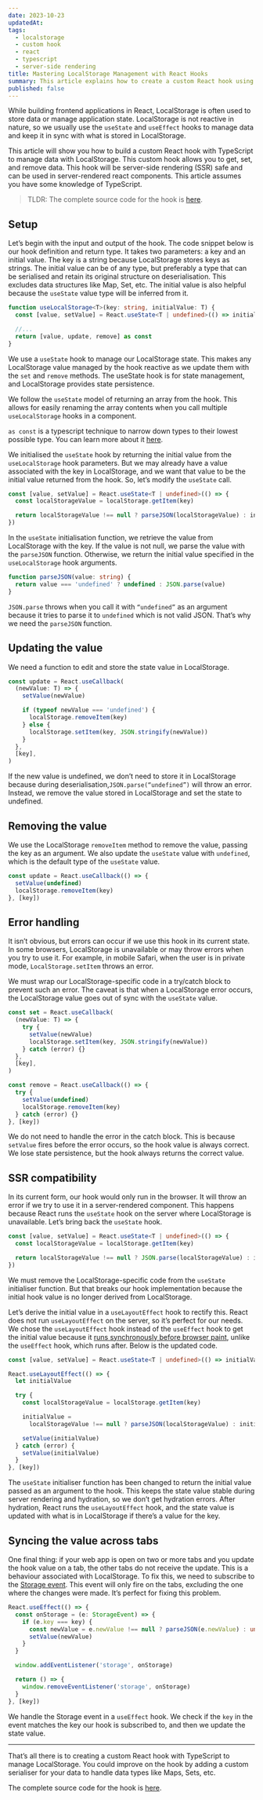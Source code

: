```yaml
---
date: 2023-10-23
updatedAt:
tags:
  - localstorage
  - custom hook
  - react
  - typescript
  - server-side rendering
title: Mastering LocalStorage Management with React Hooks
summary: This article explains how to create a custom React hook using TypeScript to manage data with LocalStorage in frontend applications.
published: false
---
```


While building frontend applications in React, LocalStorage is often used to store data or manage application state. LocalStorage is not reactive in nature, so we usually use the `useState` and `useEffect` hooks to manage data and keep it in sync with what is stored in LocalStorage.

This article will show you how to build a custom React hook with TypeScript to manage data with LocalStorage. This custom hook allows you to get, set, and remove data. This hook will be server-side rendering (SSR) safe and can be used in server-rendered react components. This article assumes you have some knowledge of TypeScript.

> TLDR: The complete source code for the hook is [here](https://gist.github.com/ekrresa/6d155c2702e73a86ba38d82a75ca9aa3).

## Setup

Let’s begin with the input and output of the hook. The code snippet below is our hook definition and return type. It takes two parameters: a key and an initial value. The key is a string because LocalStorage stores keys as strings. The initial value can be of any type, but preferably a type that can be serialised and retain its original structure on deserialisation. This excludes data structures like Map, Set, etc. The initial value is also helpful because the `useState` value type will be inferred from it.

```ts
function useLocalStorage<T>(key: string, initialValue: T) {
  const [value, setValue] = React.useState<T | undefined>(() => initialValue)

  //...
  return [value, update, remove] as const
}
```

We use a `useState` hook to manage our LocalStorage state. This makes any LocalStorage value managed by the hook reactive as we update them with the `set` and `remove` methods. The useState hook is for state management, and LocalStorage provides state persistence.

We follow the `useState` model of returning an array from the hook. This allows for easily renaming the array contents when you call multiple `useLocalStorage` hooks in a component.

`as const` is a typescript technique to narrow down types to their lowest possible type. You can learn more about it [here](https://www.typescriptlang.org/docs/handbook/release-notes/typescript-3-4.html#const-assertions).

We initialised the `useState` hook by returning the initial value from the `useLocalStorage` hook parameters. But we may already have a value associated with the key in LocalStorage, and we want that value to be the initial value returned from the hook. So, let’s modify the `useState` call.

```ts
const [value, setValue] = React.useState<T | undefined>(() => {
  const localStorageValue = localStorage.getItem(key)

  return localStorageValue !== null ? parseJSON(localStorageValue) : initialValue
})
```

In the `useState` initialisation function, we retrieve the value from LocalStorage with the key. If the value is not null, we parse the value with the `parseJSON` function. Otherwise, we return the initial value specified in the `useLocalStorage` hook arguments.

```ts
function parseJSON(value: string) {
  return value === 'undefined' ? undefined : JSON.parse(value)
}
```

`JSON.parse` throws when you call it with `“undefined”` as an argument because it tries to parse it to `undefined` which is not valid JSON. That’s why we need the `parseJSON` function.

## Updating the value

We need a function to edit and store the state value in LocalStorage.

```ts
const update = React.useCallback(
  (newValue: T) => {
    setValue(newValue)

    if (typeof newValue === 'undefined') {
      localStorage.removeItem(key)
    } else {
      localStorage.setItem(key, JSON.stringify(newValue))
    }
  },
  [key],
)
```

If the new value is undefined, we don’t need to store it in LocalStorage because during deserialisation,`JSON.parse(“undefined”)` will throw an error. Instead, we remove the value stored in LocalStorage and set the state to undefined.

## Removing the value

We use the LocalStorage `removeItem` method to remove the value, passing the key as an argument. We also update the `useState` value with `undefined`, which is the default type of the `useState` value.

```ts
const update = React.useCallback(() => {
  setValue(undefined)
  localStorage.removeItem(key)
}, [key])
```

## Error handling

It isn’t obvious, but errors can occur if we use this hook in its current state. In some browsers, LocalStorage is unavailable or may throw errors when you try to use it. For example, in mobile Safari, when the user is in private mode, `LocalStorage.setItem` throws an error.

We must wrap our LocalStorage-specific code in a try/catch block to prevent such an error. The caveat is that when a LocalStorage error occurs, the LocalStorage value goes out of sync with the `useState` value.

```ts
const set = React.useCallback(
  (newValue: T) => {
    try {
      setValue(newValue)
      localStorage.setItem(key, JSON.stringify(newValue))
    } catch (error) {}
  },
  [key],
)

const remove = React.useCallback(() => {
  try {
    setValue(undefined)
    localStorage.removeItem(key)
  } catch (error) {}
}, [key])
```

We do not need to handle the error in the catch block. This is because `setValue` fires before the error occurs, so the hook value is always correct. We lose state persistence, but the hook always returns the correct value.

## SSR compatibility

In its current form, our hook would only run in the browser. It will throw an error if we try to use it in a server-rendered component. This happens because React runs the `useState` hook on the server where LocalStorage is unavailable. Let’s bring back the `useState` hook.

```ts
const [value, setValue] = React.useState<T | undefined>(() => {
  const localStorageValue = localStorage.getItem(key)

  return localStorageValue !== null ? JSON.parse(localStorageValue) : initialValue
})
```

We must remove the LocalStorage-specific code from the `useState` initialiser function. But that breaks our hook implementation because the initial hook value is no longer derived from LocalStorage.

Let’s derive the initial value in a `useLayoutEffect` hook to rectify this. React does not run `useLayoutEffect` on the server, so it’s perfect for our needs. We chose the `useLayoutEffect` hook instead of the `useEffect` hook to get the initial value because it [runs synchronously before browser paint](https://react.dev/reference/react/useLayoutEffect), unlike the `useEffect` hook, which runs after. Below is the updated code.

```ts
const [value, setValue] = React.useState<T | undefined>(() => initialValue)

React.useLayoutEffect(() => {
  let initialValue

  try {
    const localStorageValue = localStorage.getItem(key)

    initialValue =
      localStorageValue !== null ? parseJSON(localStorageValue) : initialValue

    setValue(initialValue)
  } catch (error) {
    setValue(initialValue)
  }
}, [key])
```

The `useState` initialiser function has been changed to return the initial value passed as an argument to the hook. This keeps the state value stable during server rendering and hydration, so we don’t get hydration errors. After hydration, React runs the `useLayoutEffect` hook, and the state value is updated with what is in LocalStorage if there’s a value for the key.

## Syncing the value across tabs

One final thing: if your web app is open on two or more tabs and you update the hook value on a tab, the other tabs do not receive the update. This is a behaviour associated with LocalStorage. To fix this, we need to subscribe to the [Storage event](https://developer.mozilla.org/en-US/docs/Web/API/Window/storage_event). This event will only fire on the tabs, excluding the one where the changes were made. It’s perfect for fixing this problem.

```ts
React.useEffect(() => {
  const onStorage = (e: StorageEvent) => {
    if (e.key === key) {
      const newValue = e.newValue !== null ? parseJSON(e.newValue) : undefined
      setValue(newValue)
    }
  }

  window.addEventListener('storage', onStorage)

  return () => {
    window.removeEventListener('storage', onStorage)
  }
}, [key])
```

We handle the Storage event in a `useEffect` hook. We check if the `key` in the event matches the key our hook is subscribed to, and then we update the state value.

---

That’s all there is to creating a custom React hook with TypeScript to manage LocalStorage. You could improve on the hook by adding a custom serialiser for your data to handle data types like Maps, Sets, etc.

The complete source code for the hook is [here](https://gist.github.com/ekrresa/6d155c2702e73a86ba38d82a75ca9aa3).
